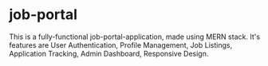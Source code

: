 # job-portal
This is a fully-functional job-portal-application, made using MERN stack. It's features are User Authentication, Profile Management, Job Listings, Application Tracking, Admin Dashboard, Responsive Design.
